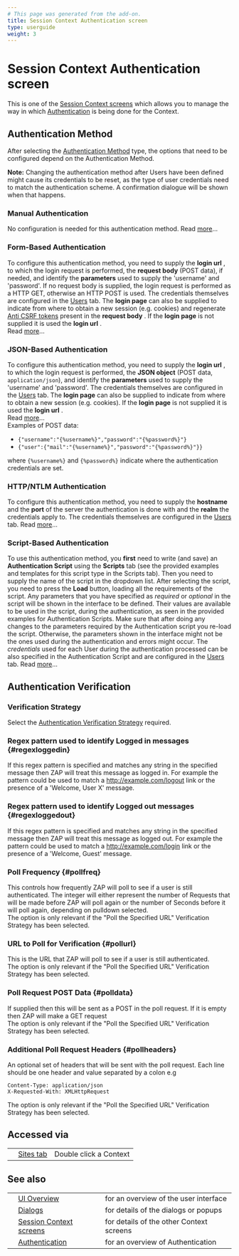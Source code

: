 ```yaml
---
# This page was generated from the add-on.
title: Session Context Authentication screen
type: userguide
weight: 3
---
```


# Session Context Authentication screen

This is one of the [Session Context screens](/docs/desktop/ui/dialogs/session/contexts/)
which allows you to manage the way in which [Authentication](/docs/desktop/start/features/authentication/) is being done for the Context.

## Authentication Method

After selecting the [Authentication Method](/docs/desktop/start/features/authmethods/) type, the options that need to be configured depend on the Authentication Method.

**Note:** Changing the authentication method after Users have been defined might cause its credentials to be reset,
as the type of user credentials need to match the authentication scheme. A confirmation dialogue will be shown when that happens.

### Manual Authentication

No configuration is needed for this authentication method. Read [more](/docs/desktop/start/features/authmethods/#manual)...

### Form-Based Authentication

To configure this authentication method, you need to supply the **login url** , to which the login request is performed, the **request body** (POST data), if needed, and identify the **parameters** used to supply the 'username' and 'password'. If no request body is supplied, the login request is performed as a HTTP GET, otherwise an HTTP POST is used. The credentials themselves are configured in the [Users](/docs/desktop/ui/dialogs/session/contexts/#users) tab. The **login page** can also be supplied to indicate from where to obtain a new session (e.g. cookies) and regenerate [Anti CSRF tokens](/docs/desktop/start/features/anticsrf/) present in the **request body** . If the **login page** is not supplied it is used the **login url** .   
Read [more](/docs/desktop/start/features/authmethods/#formBased)...

### JSON-Based Authentication

To configure this authentication method, you need to supply the **login url** , to which the login request is performed, the **JSON object** (POST data, `application/json`), and identify the **parameters** used to supply the 'username' and 'password'. The credentials themselves are configured in the [Users](/docs/desktop/ui/dialogs/session/contexts/#users) tab. The **login page** can also be supplied to indicate from where to obtain a new session (e.g. cookies). If the **login page** is not supplied it is used the **login url** .   
Read [more](/docs/desktop/start/features/authmethods/#jsonBased)...   
Examples of POST data:

* `{"username":"{%username%}","password":"{%password%}"}`
* `{"user":{"mail":"{%username%}","password":"{%password%}"}}`

where `{%username%}` and `{%password%}` indicate where the authentication credentials are set.

### HTTP/NTLM Authentication

To configure this authentication method, you need to supply the **hostname** and the **port** of the server the authentication is done with and the **realm** the credentials apply to. The credentials themselves are configured in the [Users](/docs/desktop/ui/dialogs/session/contexts/#users) tab. Read [more](/docs/desktop/start/features/authmethods/#httpAuth)...

### Script-Based Authentication

To use this authentication method, you **first** need to write (and save) an **Authentication Script** using the **Scripts** tab (see the provided examples and templates for this script type in the Scripts tab). Then you need to supply the name of the script in the dropdown list. After selecting the script, you need to press the **Load** button, loading all the requirements of the script. Any parameters that you have specified as *required* or *optional* in the script will be shown in the interface to be defined. Their values are available to be used in the script, during the authentication, as seen in the provided examples for Authentication Scripts. Make sure that after doing any changes to the parameters required by the Authentication script you re-load the script. Otherwise, the parameters shown in the interface might not be the ones used during the authentication and errors might occur. The *credentials* used for each User during the authentication processed can be also specified in the Authentication Script and are configured in the [Users](/docs/desktop/ui/dialogs/session/contexts/#users) tab. Read [more](/docs/desktop/start/features/authmethods/#scriptBased)...

## Authentication Verification

### Verification Strategy

Select the [Authentication Verification Strategy](/docs/desktop/start/features/authstrategies/) required.

### Regex pattern used to identify Logged in messages {#regexloggedin}

If this regex pattern is specified and matches any string in the specified message then ZAP will treat this message as logged in. For example the pattern could be used to match a http://example.com/logout link or the presence of a 'Welcome, User X' message.

### Regex pattern used to identify Logged out messages {#regexloggedout}

If this regex pattern is specified and matches any string in the specified message then ZAP will treat this message as logged out. For example the pattern could be used to match a http://example.com/login link or the presence of a 'Welcome, Guest' message.

### Poll Frequency {#pollfreq}

This controls how frequently ZAP will poll to see if a user is still authenticated. The integer will either represent the number of Requests that will be made before ZAP will poll again or the number of Seconds before it will poll again, depending on pulldown selected.  
The option is only relevant if the "Poll the Specified URL" Verification Strategy has been selected.

### URL to Poll for Verification {#pollurl}

This is the URL that ZAP will poll to see if a user is still authenticated.  
The option is only relevant if the "Poll the Specified URL" Verification Strategy has been selected.

### Poll Request POST Data {#polldata}

If supplied then this will be sent as a POST in the poll request. If it is empty then ZAP will make a GET request  
The option is only relevant if the "Poll the Specified URL" Verification Strategy has been selected.

### Additional Poll Request Headers {#pollheaders}

An optional set of headers that will be sent with the poll request. Each line should be one header and value separated by a colon e.g  

```
Content-Type: application/json
X-Requested-With: XMLHttpRequest
```

The option is only relevant if the "Poll the Specified URL" Verification Strategy has been selected.

## Accessed via

|   |                                           |                        |
|---|-------------------------------------------|------------------------|
|   | [Sites tab](/docs/desktop/ui/tabs/sites/) | Double click a Context |

## See also

|   |                                                                       |                                          |
|---|-----------------------------------------------------------------------|------------------------------------------|
|   | [UI Overview](/docs/desktop/ui/)                                      | for an overview of the user interface    |
|   | [Dialogs](/docs/desktop/ui/dialogs/)                                  | for details of the dialogs or popups     |
|   | [Session Context screens](/docs/desktop/ui/dialogs/session/contexts/) | for details of the other Context screens |
|   | [Authentication](/docs/desktop/start/features/authentication/)        | for an overview of Authentication        |
